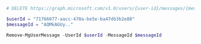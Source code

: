 <!-- markdownlint-disable MD041 -->

```PowerShell
# DELETE https://graph.microsoft.com/v1.0/users/{user-id}/messages/{message-id}

$userId = "71766077-aacc-470a-be5e-ba47db3b2e88"
$messageId = "AQMkAGUy.."

Remove-MgUserMessage -UserId $userId -MessageId $messageId
```
